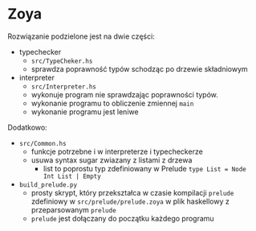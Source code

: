 # Zoya
Rozwiązanie podzielone jest na dwie części:
- typechecker
    - `src/TypeCheker.hs`
    - sprawdza poprawność typów schodząc po drzewie składniowym
- interpreter
    - `src/Interpreter.hs`
    - wykonuje program nie sprawdzając poprawności typów.
    - wykonanie programu to obliczenie zmiennej `main`
    - wykonanie programu jest leniwe

Dodatkowo:
- `src/Common.hs`
    - funkcje potrzebne i w interpreterze i typecheckerze
    - usuwa syntax sugar zwiazany z listami z drzewa
        - list to poprostu typ zdefiniowany w Prelude `type List = Node Int List | Empty`
- `build_prelude.py`
    - prosty skrypt, który przekształca w czasie kompilacji `prelude` zdefiniowy w `src/prelude/prelude.zoya` w plik haskellowy z przeparsowanym `prelude`
    - `prelude` jest dołączany do początku każdego programu

